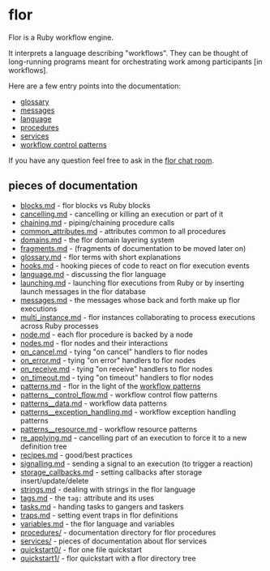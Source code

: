 
# flor

Flor is a Ruby workflow engine.

It interprets a language describing "workflows". They can be thought of long-running programs meant for orchestrating work among participants \[in workflows\].

Here are a few entry points into the documentation:

* [glossary](glossary.md)
* [messages](messages.md)
* [language](language.md)
* [procedures](procedures/)
* [services](services/)
* [workflow control patterns](patterns.md)

If you have any question feel free to ask in the [flor chat room](https://gitter.im/floraison/flor).


## pieces of documentation

* [blocks.md](blocks.md) - flor blocks vs Ruby blocks
* [cancelling.md](cancelling.md) - cancelling or killing an execution or part of it
* [chaining.md](chaining.md) - piping/chaining procedure calls
* [common_attributes.md](common_attributes.md) - attributes common to all procedures
* [domains.md](domains.md) - the flor domain layering system
* [fragments.md](fragments.md) - (fragments of documentation to be moved later on)
* [glossary.md](glossary.md) - flor terms with short explanations
* [hooks.md](hooks.md) - hooking pieces of code to react on flor execution events
* [language.md](language.md) - discussing the flor language
* [launching.md](launching.md) - launching flor executions from Ruby or by inserting launch messages in the flor database
* [messages.md](messages.md) - the messages whose back and forth make up flor executions
* [multi_instance.md](multi_instance.md) - flor instances collaborating to process executions across Ruby processes
* [node.md](node.md) - each flor procedure is backed by a node
* [nodes.md](nodes.md) - flor nodes and their interactions
* [on_cancel.md](on_cancel.md) - tying "on cancel" handlers to flor nodes
* [on_error.md](on_error.md) - tying "on error" handlers to flor nodes
* [on_receive.md](on_receive.md) - tying "on receive" handlers to flor nodes
* [on_timeout.md](on_timeout.md) - tying "on timeout" handlers to flor nodes
* [patterns.md](patterns.md) - flor in the light of the [workflow patterns](http://www.workflowpatterns.com)
* [patterns__control_flow.md](patterns__control_flow.md) - workflow control flow patterns
* [patterns__data.md](patterns__data.md) - workflow data patterns
* [patterns__exception_handling.md](patterns__exception_handling.md) - workflow exception handling patterns
* [patterns__resource.md](patterns__resource.md) - workflow resource patterns
* [re_applying.md](re_applying.md) - cancelling part of an execution to force it to a new definition tree
* [recipes.md](recipes.md) - good/best practices
* [signalling.md](signalling.md) - sending a signal to an execution (to trigger a reaction)
* [storage_callbacks.md](storage_callbacks.md) - setting callbacks after storage insert/update/delete
* [strings.md](strings.md) - dealing with strings in the flor language
* [tags.md](tags.md) - the `tag:` attribute and its uses
* [tasks.md](tasks.md) - handing tasks to gangers and taskers
* [traps.md](traps.md) - setting event traps in flor definitions
* [variables.md](variables.md) - the flor language and variables
* [procedures/](procedures) - documentation directory for flor procedures
* [services/](services) - pieces of documentation about flor services
* [quickstart0/](quickstart0) - flor one file quickstart
* [quickstart1/](quickstart1) - flor quickstart with a flor directory tree

